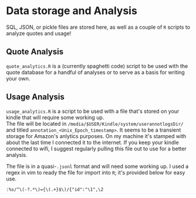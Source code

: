 # Data storage and Analysis

SQL, JSON, or pickle files are stored here, as well as a couple of `R` scripts to analyze quotes and usage!

## Quote Analysis
`quote_analytics.R` is a (currently spaghetti code) script to be used with the quote database for a handful of analyses or to serve as a basis for writing your own.

## Usage Analysis
`usage_analytics.R` is a script to be used with a file that's stored on your kindle that will require some working up.  
The file will be located in `/media/$USER/Kindle/system/userannotlogsDir/` and titled `annotation_<Unix_Epoch_timestamp>`. It seems to be a transient storage for Amazon's anlytics purposes. On my machine it's stamped with about the last time I connected it to the internet. If you keep your kindle connected to wifi, I suggest regularly pulling this file out to use for a better analysis.

The file is in a quasi-`.jsonl` format and will need some working up. I used a regex in vim to ready the file for import into `R`; it's provided below for easy use.
```vim
:%s/^\(-?.*\)={\(.+}$\)/{"id":"\1",\2
```
